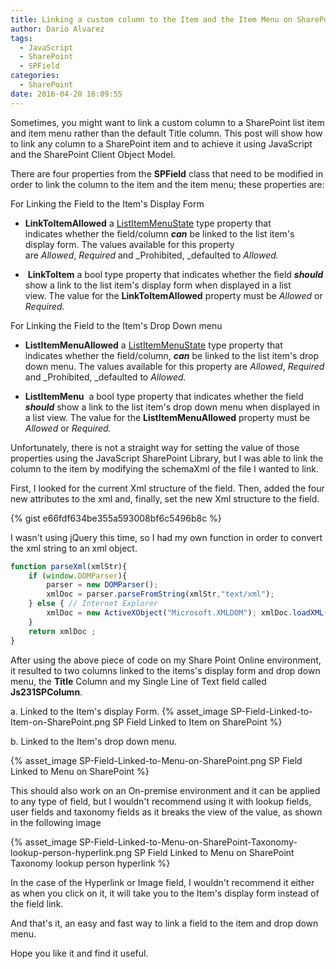 ```yaml
---
title: Linking a custom column to the Item and the Item Menu on SharePoint
author: Dario Alvarez
tags:
  - JavaScript
  - SharePoint
  - SPField
categories:
  - SharePoint
date: 2016-04-20 16:09:55
---
```


Sometimes, you might want to link a custom column to a SharePoint list item and item menu rather than the default Title column. This post will show how to link any column to a SharePoint item and to achieve it using JavaScript and the SharePoint Client Object Model.
<!-- more -->
There are four properties from the **SPField** class that need to be modified in order to link the column to the item and the item menu; these properties are:

For Linking the Field to the Item's Display Form

*   **LinkToItemAllowed** a [ListItemMenuState](https://msdn.microsoft.com/en-us/library/microsoft.sharepoint.spfield.listitemmenustate.aspx) type property that indicates whether the field/column **_can_** be linked to the list item's display form. The values available for this property are _Allowed_, _Required_ and _Prohibited, _defaulted to _Allowed._
    
*    **LinkToItem** a bool type property that indicates whether the field **_should_** show a link to the list item's display form when displayed in a list view. The value for the **LinkToItemAllowed** property must be _Allowed_ or _Required._
    
For Linking the Field to the Item's Drop Down menu

*   **ListItemMenuAllowed** a [ListItemMenuState](https://msdn.microsoft.com/en-us/library/microsoft.sharepoint.spfield.listitemmenustate.aspx) type property that indicates whether the field/column, **_can_** be linked to the list item's drop down menu. The values available for this property are _Allowed_, _Required_ and _Prohibited, _defaulted to _Allowed._
    
*   **ListItemMenu**  a bool type property that indicates whether the field **_should_** show a link to the list item's drop down menu when displayed in a list view. The value for the **ListItemMenuAllowed** property must be _Allowed_ or _Required._
    
Unfortunately, there is not a straight way for setting the value of those properties using the JavaScript SharePoint Library, but I was able to link the column to the item by modifying the schemaXml of the file I wanted to link.

First, I looked for the current Xml structure of the field. Then, added the four new attributes to the xml and, finally, set the new Xml structure to the field.
 
{% gist e66fdf634be355a593008bf6c5496b8c %}

I wasn't using jQuery this time, so I had my own function in order to convert the xml string to an xml object.

``` Javascript
function parseXml(xmlStr){
    if (window.DOMParser){
        parser = new DOMParser();
        xmlDoc = parser.parseFromString(xmlStr,"text/xml");
    } else { // Internet Explorer
        xmlDoc = new ActiveXObject("Microsoft.XMLDOM"); xmlDoc.loadXML(xmlStr);
    }
    return xmlDoc ;
}
```

After using the above piece of code on my Share Point Online environment, it resulted to two columns linked to the items's display form and drop down menu, the **Title** Column and my Single Line of Text field called **Js231SPColumn**.

a. Linked to the Item's display Form.
{% asset_image SP-Field-Linked-to-Item-on-SharePoint.png SP Field Linked to Item on SharePoint %}

b. Linked to the Item's drop down menu.

{% asset_image SP-Field-Linked-to-Menu-on-SharePoint.png SP Field Linked to Menu on SharePoint %}

This should also work on an On-premise environment and it can be applied to any type of field, but I wouldn't recommend using it with lookup fields, user fields and taxonomy fields as it breaks the view of the value, as shown in the following image

{% asset_image SP-Field-Linked-to-Menu-on-SharePoint-Taxonomy-lookup-person-hyperlink.png SP Field Linked to Menu on SharePoint Taxonomy lookup person hyperlink %}

In the case of the Hyperlink or Image field, I wouldn't recommend it either as when you click on it, it will take you to the Item's display form instead of the field link.

And that's it, an easy and fast way to link a field to the item and drop down menu.

Hope you like it and find it useful.